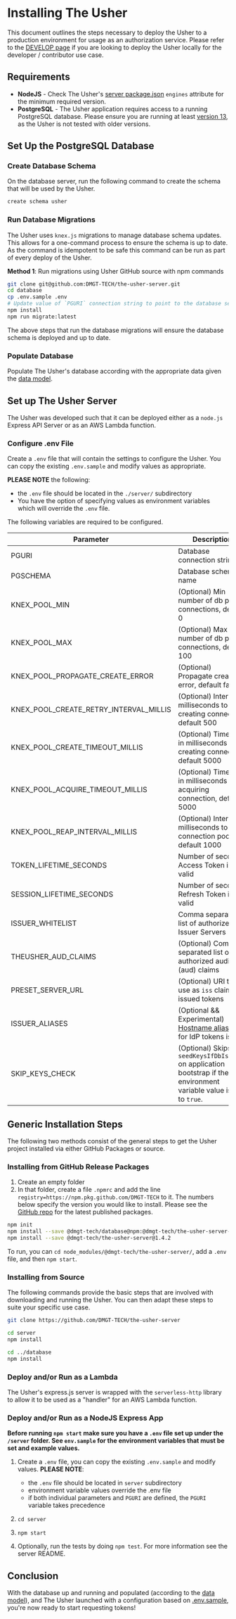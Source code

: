 # Installing The Usher

This document outlines the steps necessary to deploy the Usher to a production environment for usage as an authorization service. Please refer to the [DEVELOP page](./DEVELOP.md) if you are looking to deploy the Usher locally for the developer / contributor use case.

## Requirements

* **NodeJS** - Check The Usher's [server package.json](../server/package.json) `engines` attribute for the minimum required version.
* **PostgreSQL** - The Usher application requires access to a running PostgreSQL database. Please ensure you are running at least [version 13](https://www.postgresql.org/support/versioning/), as the Usher is not tested with older versions.

## Set Up the PostgreSQL Database

### Create Database Schema

On the database server, run the following command to create the schema that will be used by the Usher.

```sh
create schema usher
```

### Run Database Migrations

The Usher uses `knex.js` migrations to manage database schema updates. This allows for a one-command process to ensure the schema is up to date. As the command is idempotent to be safe this command can be run as part of every deploy of the Usher.

**Method 1**: Run migrations using Usher GitHub source with npm commands

```bash
git clone git@github.com:DMGT-TECH/the-usher-server.git
cd database
cp .env.sample .env
# Update value of `PGURI` connection string to point to the database server
npm install
npm run migrate:latest
```

The above steps that run the database migrations will ensure the database schema is deployed and up to date.

### Populate Database

Populate The Usher's database according with the appropriate data given the [data model](./DATAMODEL.md).

## Set up The Usher Server

The Usher was developed such that it can be deployed either as a `node.js` Express API Server or as an AWS Lambda function.

### Configure .env File

Create a `.env` file that will contain the settings to configure the Usher. You can copy the existing `.env.sample` and modify values as appropriate.

**PLEASE NOTE** the following:

* the `.env` file should be located in the `./server/` subdirectory
* You have the option of specifying values as environment variables which will override the `.env` file.

The following variables are required to be configured.

| Parameter                               | Description                                              |
|-----------------------------------------|----------------------------------------------------------|
| PGURI                                   | Database connection string                               |
| PGSCHEMA                                | Database schema name                                     |
| KNEX_POOL_MIN                           | (Optional) Min number of db pool connections, default 0  |
| KNEX_POOL_MAX                           | (Optional) Max number of db pool connections, default 100  |
| KNEX_POOL_PROPAGATE_CREATE_ERROR        | (Optional) Propagate create error, default false         |
| KNEX_POOL_CREATE_RETRY_INTERVAL_MILLIS  | (Optional) Interval in milliseconds to retry creating connection, default 500  |
| KNEX_POOL_CREATE_TIMEOUT_MILLIS         | (Optional) Timeout in milliseconds for creating connection, default 5000       |
| KNEX_POOL_ACQUIRE_TIMEOUT_MILLIS        | (Optional) Timeout in milliseconds for acquiring connection, default 5000      |
| KNEX_POOL_REAP_INTERVAL_MILLIS          | (Optional) Interval in milliseconds to reap connection pool, default 1000      |
| TOKEN_LIFETIME_SECONDS                  | Number of seconds Access Token is valid                  |
| SESSION_LIFETIME_SECONDS                | Number of seconds Refresh Token is valid                 |
| ISSUER_WHITELIST                        | Comma separated list of authorized Issuer Servers        |
| THEUSHER_AUD_CLAIMS                     | (Optional) Comma separated list of authorized audience (aud) claims |
| PRESET_SERVER_URL                       | (Optional) URI to use as `iss` claim for issued tokens   |
| ISSUER_ALIASES                          | (Optional && Experimental) [Hostname aliases](USAGE.md#migrating-idenitity-provider-domain-names-issuer-aliases-experimental) for IdP tokens issuer |
| SKIP_KEYS_CHECK                         | (Optional) Skips `seedKeysIfDbIsEmpty` on application bootstrap if the environment variable value is set to `true`.   |

## Generic Installation Steps

The following two methods consist of the general steps to get the Usher project installed via either GitHub Packages or source.

### Installing from GitHub Release Packages

1. Create an empty folder
1. In that folder, create a file `.npmrc` and add the line `registry=https://npm.pkg.github.com/DMGT-TECH` to it. The numbers below specify the version you would like to install. Please see the [GitHub repo](https://github.com/DMGT-TECH/the-usher-server/packages) for the latest published packages.

```bash
npm init
npm install --save @dmgt-tech/database@npm:@dmgt-tech/the-usher-server-database@1.4.2
npm install --save @dmgt-tech/the-usher-server@1.4.2
```

To run, you can `cd node_modules/@dmgt-tech/the-usher-server/`, add a `.env` file, and then `npm start`.

### Installing from Source

The following commands provide the basic steps that are involved with downloading and running the Usher. You can then adapt these steps to suite your specific use case.

```bash
git clone https://github.com/DMGT-TECH/the-usher-server

cd server
npm install

cd ../database
npm install
```

### Deploy and/or Run as a Lambda

The Usher's express.js server is wrapped with the `serverless-http` library to allow it to be used as a "handler" for an AWS Lambda function.

### Deploy and/or Run as a NodeJS Express App

**Before running `npm start` make sure you have a `.env` file set up under the `/server` folder. See `env.sample` for the environment variables that must be set and example values.**

1. Create a `.env` file, you can copy the existing `.env.sample` and modify values. **PLEASE NOTE**:

    * the `.env` file should be located in `server` subdirectory
    * environment variable values override the .env file
    * if both individual parameters and `PGURI` are defined, the `PGURI` variable takes precedence

1. `cd server`
1. `npm start`
1. Optionally, run the tests by doing `npm test`. For more information see the server README.

## Conclusion

With the database up and running and populated (according to the [data model](./DATAMODEL.md)), and The Usher launched with a configuration based on [.env.sample](../server/.env.sample), you're now ready to start requesting tokens!
